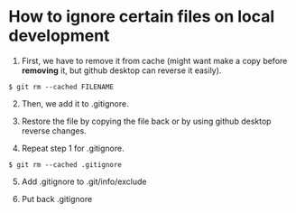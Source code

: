 # How to ignore certain files on local development

1. First, we have to remove it from cache (might want make a copy before **removing** it, but github desktop can reverse it easily).

```
$ git rm --cached FILENAME
```

2. Then, we add it to .gitignore.
   
3. Restore the file by copying the file back or by using github desktop reverse changes.

4. Repeat step 1 for .gitignore.
   
```
$ git rm --cached .gitignore
```

5. Add .gitignore to .git/info/exclude

6. Put back .gitignore
